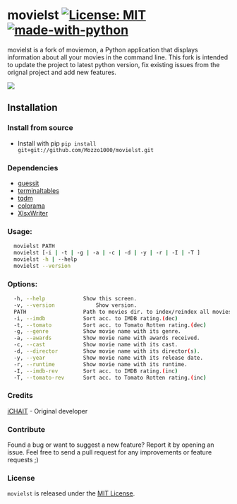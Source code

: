 # movielst [![License: MIT](https://img.shields.io/badge/License-MIT-yellow.svg)](https://opensource.org/licenses/MIT) [![made-with-python](https://img.shields.io/badge/Made%20with-Python-1f425f.svg)](https://www.python.org/)

movielst is a fork of moviemon, a Python application that displays information about all your movies in the command line.
This fork is intended to update the project to latest python version, fix existing issues from the orignal project and add new features.

![](https://i.imgur.com/Lb8qCXa.gif)

## Installation

### Install from source

* Install with pip `pip install git+git://github.com/Mozzo1000/movielst.git`


### Dependencies

* [guessit](https://github.com/guessit-io/guessit)
* [terminaltables](https://github.com/Robpol86/terminaltables)
* [tqdm](https://github.com/tqdm/tqdm)
* [colorama](https://github.com/tartley/colorama)
* [XlsxWriter](https://github.com/jmcnamara/XlsxWriter)


### Usage:
```sh
  movielst PATH
  movielst [-i | -t | -g | -a | -c | -d | -y | -r | -I | -T ]
  movielst -h | --help
  movielst --version
```

### Options:
```sh
  -h, --help            Show this screen.
  -v, --version             Show version.
  PATH                  Path to movies dir. to index/reindex all movies.
  -i, --imdb            Sort acc. to IMDB rating.(dec)
  -t, --tomato          Sort acc. to Tomato Rotten rating.(dec)
  -g, --genre           Show movie name with its genre.
  -a, --awards          Show movie name with awards received.
  -c, --cast            Show movie name with its cast.
  -d, --director        Show movie name with its director(s).
  -y, --year            Show movie name with its release date.
  -r, --runtime         Show movie name with its runtime.
  -I, --imdb-rev        Sort acc. to IMDB rating.(inc)
  -T, --tomato-rev      Sort acc. to Tomato Rotten rating.(inc)
```

### Credits
[iCHAIT](https://github.com/iCHAIT) - Original developer

### Contribute

Found a bug or want to suggest a new feature? Report it by opening an issue. Feel free to send a pull request for any improvements or feature requests ;)


### License
`movielst` is released under the [MIT License](http://www.opensource.org/licenses/MIT).